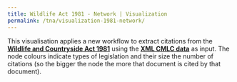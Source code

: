 ```yaml
---
title: Wildlife Act 1981 - Network | Visualization
permalink: /tna/visualization-1981-network/
---
```


<div class="narrow">
  <p>This visualisation applies a new workflow to extract citations from the <strong><a href="http://www.legislation.gov.uk/ukpga/1981/69/contents">Wildlife and Countryside Act 1981</a></strong> using the <strong><a href="http://www.legislation.gov.uk/ukpga/1981/69/data.xml">XML CMLC data</a></strong> as input. The node colours indicate types of legislation and their size the number of citations (so the bigger the node the more that document is cited by that document).</p>
  
  <div id="graph">
  </div>
</div>
